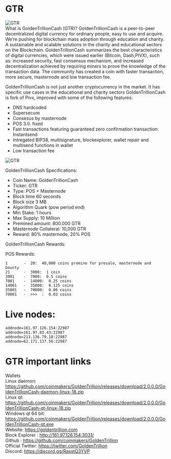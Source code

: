# GTR  



![GTR](https://goldentrillion.com/client/image_coins/GTR2.png)<br> 
What is GoldenTrillionCash (GTR)?
GoldenTrillionCash is a peer-to-peer decentralized digital currency for ordinary people, easy to use and acquire. We’re pushing for blockchain mass adoption through education and charity. A sustainable and scalable solutions in the charity and educational sectors on the Blockchain. GoldenTrillionCash summarizes the best characteristics of digital currencies, which were issued earlier (Bitcoin, Dash,PIVX), such as: increased security, fast consensus mechanism, and increased decentralization achieved by requiring miners to prove the knowledge of the transaction data. The community has created a coin with faster transaction, more secure, masternode and low transaction fee.

GoldenTrillionCash is not just another cryptocurrency in the market. 
It has specific use cases in the educational and charity sectors
GoldenTrillionCash is fork of Pivx, improved with some of the following features: 

- DNS hardcoded 
- Supersecure
- Consesus by masternode 
- POS 3.0. fixed
- Fast transactions featuring guaranteed zero confirmation transaction: Instantsend 
- Intregated BIP38, multisignature, blockexplorer, wallet repair and multisend functions in wallet
- Low transaction fee

![GTR](https://goldentrillion.com/client/image_coins/wallet.png)

GoldenTrillionCash Specifications:
- Coin Name: GoldenTrillionCash
- Ticker: GTR
- Type: POS + Masternode
- Block time 60 seconds
- Block size 3 MB
- Algorithm Quark (pow period end)
- Min Stake: 1 hours
- Max Supply: 10 Million
- Premined amount: 800.000 GTR
- Masternode Collateral: 10,000 GTR
- Reward: 80% masternode, 20% POS

GoldenTrillionCash Rewards:

POS Rewards:
```
1       -  20:  40,000 coins premine for presale, masternode and bounty
21      -  3000:  1 coin
3001    -  7000:  0.5 coins
7001    -  14000:  0.25 coins
14001   -  35000:  0.125 coins
35001   -  70000:  0.06 coins
70001   -  >>>  :  0.03 coins

```
# Live nodes:
```
addnode=161.97.126.154:22987
addnode=161.97.83.43:22987
addnode=213.136.79.18:22987
addnode=62.171.137.56:22987
```

# GTR important links
Wallets<br>
Linux daemon: 
https://github.com/coinmakers/GoldenTrillion/releases/download/2.0.0.0/GoldenTrillionCash-daemon-linux-18.zip<br>
Linux qt: 
https://github.com/coinmakers/GoldenTrillion/releases/download/2.0.0.0/GoldenTrillionCash-qt-linux-18.zip<br>
Windows qt 64 bit: 
https://github.com/coinmakers/GoldenTrillion/releases/download/2.0.0.0/GoldenTrillionCash-qt.exe<br>
Website: 
https://goldentrillion.com<br> 
Block Explorer : 
http://161.97.126.154:3031/<br> 
Github : 
https://github.com/coinmakers/GoldenTrillion<br> 
Official Twitter: 
https://twitter.com/GoldenTrillion<br> 
Discord: 
https://discord.gg/RasstQ3YVP<br> 

